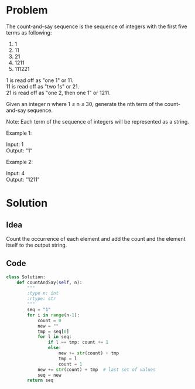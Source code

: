 # Problem

The count-and-say sequence is the sequence of integers with the first five terms as following:

1. 1
2. 11
3. 21
4. 1211
5. 111221

1 is read off as "one 1" or 11.  
11 is read off as "two 1s" or 21.  
21 is read off as "one 2, then one 1" or 1211.

Given an integer n where 1 ≤ n ≤ 30, generate the nth term of the count-and-say sequence.

Note: Each term of the sequence of integers will be represented as a string.

Example 1:

Input: 1  
Output: "1"  

Example 2:

Input: 4  
Output: "1211"

# Solution

## Idea

Count the occurrence of each element and add the count and the element itself to the output string.

## Code

```python
class Solution:
    def countAndSay(self, n):
        """
        :type n: int
        :rtype: str
        """
        seq = "1"
        for i in range(n-1):
            count = 0
            new = ""
            tmp = seq[0]
            for l in seq:
                if l == tmp: count += 1
                else:
                    new += str(count) + tmp
                    tmp = l
                    count = 1
            new += str(count) + tmp  # last set of values
            seq = new
        return seq
```
